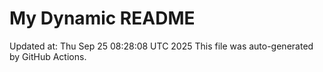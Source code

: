 # My Dynamic README
Updated at: Thu Sep 25 08:28:08 UTC 2025
This file was auto-generated by GitHub Actions.
